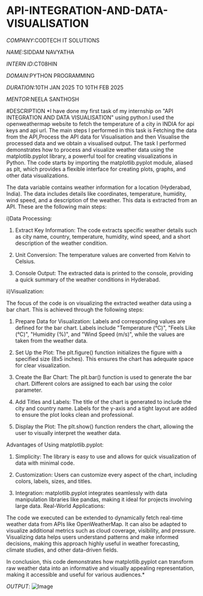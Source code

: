 # API-INTEGRATION-AND-DATA-VISUALISATION

*COMPANY*:CODTECH IT SOLUTIONS

*NAME*:SIDDAM NAVYATHA

*INTERN ID*:CT08HIN

*DOMAIN*:PYTHON PROGRAMMING

*DURATION*:10TH JAN 2025 TO 10TH FEB 2025

*MENTOR*:NEELA SANTHOSH

#DESCRIPTION
*I have done my first task of my internship on "API INTEGRATION AND DATA VISUALISATION" using python.I used the openweathermap website to fetch the temperature of a city in INDIA for api keys and api url.
The main steps I performed in this task is Fetching the data from the API,Process the API data for Visualisation and then Visualise the processed data and we obtain a visualised output.
The task I performed  demonstrates how to process and visualize weather data using the matplotlib.pyplot library, a powerful tool for creating visualizations in Python. The code starts by importing the matplotlib.pyplot module, aliased as plt, which provides a flexible interface for creating plots, graphs, and other data visualizations.

The data variable contains weather information for a location (Hyderabad, India). The data includes details like coordinates, temperature, humidity, wind speed, and a description of the weather. This data is extracted from an API.
These are the following main steps:

i)Data Processing:
1. Extract Key Information: The code extracts specific weather details such as city name, country, temperature, humidity, wind speed, and a short description of the weather condition.

2. Unit Conversion: The temperature values are converted from Kelvin to Celsius.

3. Console Output: The extracted data is printed to the console, providing a quick summary of the weather conditions in Hyderabad.

ii)Visualization:

The focus of the code is on visualizing the extracted weather data using a bar chart. This is achieved through the following steps:
1. Prepare Data for Visualization: Labels and corresponding values are defined for the bar chart. Labels include "Temperature (°C)", "Feels Like (°C)", "Humidity (%)", and "Wind Speed (m/s)", while the values are taken from the weather data.

2. Set Up the Plot: The plt.figure() function initializes the figure with a specified size (8x5 inches). This ensures the chart has adequate space for clear visualization.

3. Create the Bar Chart: The plt.bar() function is used to generate the bar chart. Different colors are assigned to each bar using the color parameter.

4. Add Titles and Labels: The title of the chart is  generated to include the city and country name. Labels for the y-axis and a tight layout are added to ensure the plot looks clean and professional.

5. Display the Plot: The plt.show() function renders the chart, allowing the user to visually interpret the weather data.

Advantages of Using matplotlib.pyplot:

1. Simplicity: The library is easy to use and allows for quick visualization of data with minimal code.

2. Customization: Users can customize every aspect of the chart, including colors, labels, sizes, and titles.

3. Integration: matplotlib.pyplot integrates seamlessly with data manipulation libraries like pandas, making it ideal for projects involving large data.
Real-World Applications:

The code we executed can be extended to dynamically fetch real-time weather data from APIs like OpenWeatherMap. It can also be adapted to visualize additional metrics such as cloud coverage, visibility, and pressure. Visualizing data helps users understand patterns and make informed decisions, making this approach highly useful in weather forecasting, climate studies, and other data-driven fields.

In conclusion, this code demonstrates how matplotlib.pyplot can transform raw weather data into an informative and visually appealing representation, making it accessible and useful for various audiences.*

*OUTPUT*:
![Image](https://github.com/user-attachments/assets/f86a5f81-5174-4774-b8b0-5d782c3b5404)
